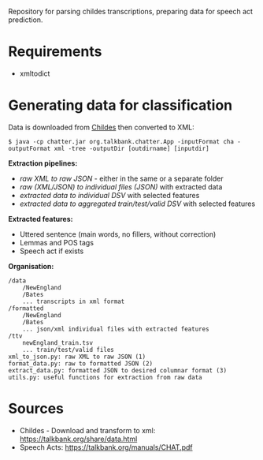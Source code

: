 Repository for parsing childes transcriptions, preparing data for speech act prediction.

# Requirements
* xmltodict

# Generating data for classification
Data is downloaded from [Childes](https://childes.talkbank.org/access/) then converted to XML:
```
$ java -cp chatter.jar org.talkbank.chatter.App -inputFormat cha -outputFormat xml -tree -outputDir [outdirname] [inputdir]
```

**Extraction pipelines:**
* *raw XML to raw JSON* - either in the same or a separate folder
* *raw (XML/JSON) to individual files (JSON)* with extracted data
* *extracted data to individual DSV* with selected features
* *extracted data to aggregated train/test/valid DSV* with selected features

**Extracted features:**
* Uttered sentence (main words, no fillers, without correction)
* Lemmas and POS tags
* Speech act if exists

**Organisation:**
```
/data
    /NewEngland
    /Bates
    ... transcripts in xml format
/formatted
    /NewEngland
    /Bates
    ... json/xml individual files with extracted features
/ttv
    newEngland_train.tsv
    ... train/test/valid files
xml_to_json.py: raw XML to raw JSON (1)
format_data.py: raw to formatted JSON (2)
extract_data.py: formatted JSON to desired columnar format (3)
utils.py: useful functions for extraction from raw data
```

# Sources
* Childes - Download and transform to xml: https://talkbank.org/share/data.html 
* Speech Acts: https://talkbank.org/manuals/CHAT.pdf
